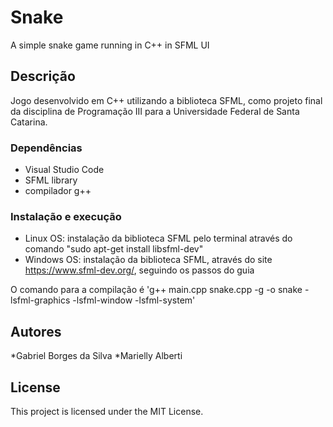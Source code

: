 # Snake 

A simple snake game running in C++ in SFML UI

## Descrição

Jogo desenvolvido em C++ utilizando a biblioteca SFML, como projeto final da disciplina de Programação III para a Universidade Federal de Santa Catarina.

### Dependências

* Visual Studio Code
* SFML library
* compilador g++

### Instalação e execução

* Linux OS: instalação da biblioteca SFML pelo terminal através do comando "sudo apt-get install libsfml-dev"
* Windows OS: instalação da biblioteca SFML, através do site https://www.sfml-dev.org/, seguindo os passos do guia

O comando para a compilação é 'g++ main.cpp snake.cpp -g -o snake -lsfml-graphics -lsfml-window -lsfml-system'

## Autores

*Gabriel Borges da Silva
*Marielly Alberti

## License

This project is licensed under the MIT License.
